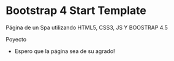 # Bootstrap 4 Start Template
Página de un Spa utilizando HTML5, CSS3, JS Y BOOSTRAP 4.5 

Poyecto
- Espero que la página sea de su agrado!
